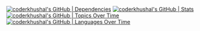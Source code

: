 [![coderkhushal's GitHub | Dependencies](https://stats.quine.sh/coderkhushal/dependencies?theme=dark)](https://quine.sh?utm_source=widgets&utm_campaign=coderkhushal)
[![coderkhushal's GitHub | Stats](https://stats.quine.sh/coderkhushal/github?theme=dark)](https://quine.sh?utm_source=widgets&utm_campaign=coderkhushal)
[![coderkhushal's GitHub | Topics Over Time](https://stats.quine.sh/coderkhushal/topics-over-time?theme=dark)](https://quine.sh?utm_source=widgets&utm_campaign=coderkhushal)
[![coderkhushal's GitHub | Languages Over Time](https://stats.quine.sh/coderkhushal/languages-over-time?theme=dark)](https://quine.sh?utm_source=widgets&utm_campaign=coderkhushal)
